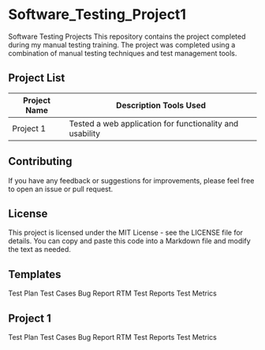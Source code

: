 # Software_Testing_Project1

Software Testing Projects
This repository contains the project completed during my manual testing training. The project was completed using a combination of manual testing techniques and test management tools.

## Project List 
| Project Name |	Description	Tools Used |
|--------------|-------------------------|
|Project 1|	Tested a web application for functionality and usability |	Manual Testing, TestPlan, Testcases, JIRA |

## Contributing
If you have any feedback or suggestions for improvements, please feel free to open an issue or pull request.

## License
This project is licensed under the MIT License - see the LICENSE file for details. You can copy and paste this code into a Markdown file and modify the text as needed.

## Templates
Test Plan
Test Cases
Bug Report
RTM
Test Reports
Test Metrics

## Project 1
Test Plan
Test Cases
Bug Report
RTM
Test Reports
Test Metrics
